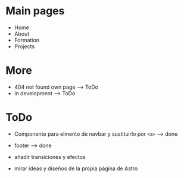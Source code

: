 # Main pages
- Home
- About
- Formation
- Projects

# More
- 404 not found own page --> ToDo
- in development --> ToDo

# ToDo
- Componente para elmento de navbar y sustituirlo por ``<a>`` --> done
- footer --> done
- añadir transiciones y efectos

- mirar ideas y diseños de la propia página de Astro